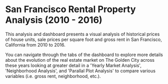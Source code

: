 # San Francisco Rental Property Analysis (2010 - 2016)
This analysis and dashboard presents a visual analysis of historical prices of house units, sale prices per square foot and gross rent in San Francisco, California
from 2010 to 2016. 

You can navigate through the tabs of the dashboard to explore more details about the evolution of the real estate market on The Golden City across these years looking at greater detail in a 'Yearly Market Analysis', 'Neighborhood Analysis', and 'Parallal Plot Analysis' to compare various variables (i.e. gross rent, neighborhood, etc.).
